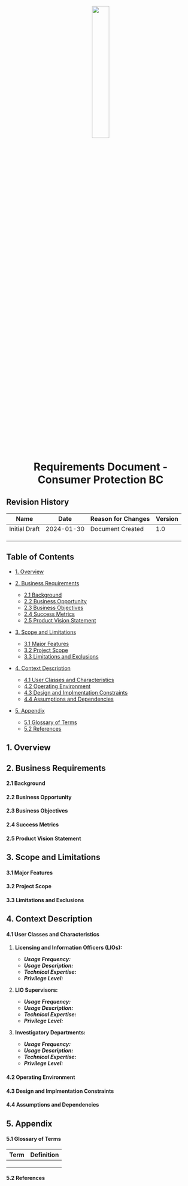 <p = align="center">
   <img src="https://www.consumerprotectionbc.ca/wordpress/wp-content/themes/consumerprotectionbc/images/logo.png" width="30%">
<p>

<h1 align="center"> Requirements Document - Consumer Protection BC </h1>

## Revision History

| Name | Date | Reason for Changes | Version |
| ----------- | ----------- | ------------- | ---------- | 
| Initial Draft | 2024-01-30 | Document Created | 1.0 |
|  |  | | |
|  |  | | |
|  |  | | |

## Table of Contents

- [1. Overview](#1-overview)

- [2. Business Requirements](#2-business-requirements)
   * [2.1 Background](#21-background)
   * [2.2 Business Opportunity](#22-business-opportunity)
   * [2.3 Business Objectives](#23-business-objectives)
   * [2.4 Success Metrics](#24-success-metrics)
   * [2.5 Product Vision Statement](#25-product-vision-statement)

- [3. Scope and Limitations](#3-scope-and-limitations)
   * [3.1 Major Features](#31-major-features)
   * [3.2 Project Scope](#32-project-scope)
   * [3.3 Limitations and Exclusions](#33-limitations-and-exclusions)

- [4. Context Description](#4-context-description)
   * [4.1 User Classes and Characteristics](#41-user-classes-and-characteristics)
   * [4.2 Operating Environment](#42-operating-environment)
   * [4.3 Design and Implmentation Constraints](#43-design-and-implmentation-constraints)
   * [4.4 Assumptions and Dependencies](#44-assumptions-and-dependencies)

- [5. Appendix](#5-appendix)
   * [5.1 Glossary of Terms](#51-glossary-of-terms)
   * [5.2 References](#52-references)

## 1. Overview

## 2. Business Requirements

#### **2.1 Background**

#### **2.2 Business Opportunity**

#### **2.3 Business Objectives**

#### **2.4 Success Metrics**

#### **2.5 Product Vision Statement**

## 3. Scope and Limitations

#### **3.1 Major Features**

#### **3.2 Project Scope**

#### **3.3 Limitations and Exclusions**

## 4. Context Description

#### **4.1 User Classes and Characteristics**

1. **Licensing and Information Officers (LIOs):**
   - ***Usage Frequency:***
   - ***Usage Description:***
   - ***Technical Expertise:***
   - ***Privilege Level:***

2. **LIO Supervisors:**
   - ***Usage Frequency:***
   - ***Usage Description:***
   - ***Technical Expertise:***
   - ***Privilege Level:***

3. **Investigatory Departments:**
   - ***Usage Frequency:***
   - ***Usage Description:***
   - ***Technical Expertise:***
   - ***Privilege Level:***

#### **4.2 Operating Environment**

#### **4.3 Design and Implmentation Constraints**

#### **4.4 Assumptions and Dependencies**

## 5. Appendix

#### **5.1 Glossary of Terms**

| Term | Definition |
| ---- | ---------- |
|      |            |
|      |            |
|      |            |

#### **5.2 References**
